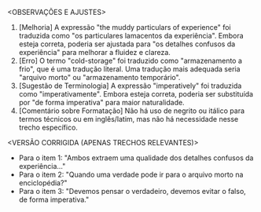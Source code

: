 <OBSERVAÇÕES E AJUSTES>
1. [Melhoria] A expressão "the muddy particulars of experience" foi traduzida como "os particulares lamacentos da experiência". Embora esteja correta, poderia ser ajustada para "os detalhes confusos da experiência" para melhorar a fluidez e clareza.
2. [Erro] O termo "cold-storage" foi traduzido como "armazenamento a frio", que é uma tradução literal. Uma tradução mais adequada seria "arquivo morto" ou "armazenamento temporário".
3. [Sugestão de Terminologia] A expressão "imperatively" foi traduzida como "imperativamente". Embora esteja correta, poderia ser substituída por "de forma imperativa" para maior naturalidade.
4. [Comentário sobre Formatação] Não há uso de negrito ou itálico para termos técnicos ou em inglês/latim, mas não há necessidade nesse trecho específico.

<VERSÃO CORRIGIDA (APENAS TRECHOS RELEVANTES)>
- Para o item 1: "Ambos extraem uma qualidade dos detalhes confusos da experiência..."
- Para o item 2: "Quando uma verdade pode ir para o arquivo morto na enciclopédia?"
- Para o item 3: "Devemos pensar o verdadeiro, devemos evitar o falso, de forma imperativa."